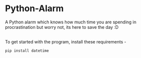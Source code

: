 # Python-Alarm
A Python alarm which knows how much time you are spending in procrastination but worry not, its here to save the day :D</br></br>

To get started with the program, install these requirements -

`pip install datetime`

